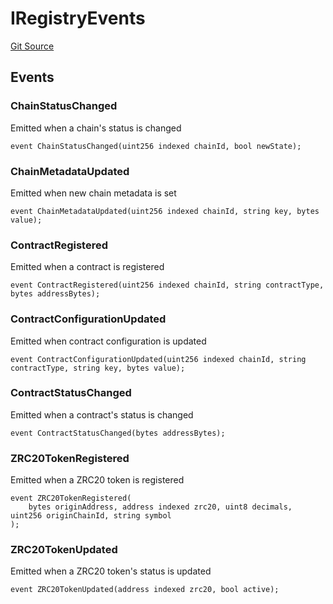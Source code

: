 # IRegistryEvents
[Git Source](https://github.com/zeta-chain/protocol-contracts/blob/main/v2/v2/v2/v2/v2/v2/v2/v2/v2/v2/contracts/evm/interfaces/IRegistry.sol)


## Events
### ChainStatusChanged
Emitted when a chain's status is changed


```solidity
event ChainStatusChanged(uint256 indexed chainId, bool newState);
```

### ChainMetadataUpdated
Emitted when new chain metadata is set


```solidity
event ChainMetadataUpdated(uint256 indexed chainId, string key, bytes value);
```

### ContractRegistered
Emitted when a contract is registered


```solidity
event ContractRegistered(uint256 indexed chainId, string contractType, bytes addressBytes);
```

### ContractConfigurationUpdated
Emitted when contract configuration is updated


```solidity
event ContractConfigurationUpdated(uint256 indexed chainId, string contractType, string key, bytes value);
```

### ContractStatusChanged
Emitted when a contract's status is changed


```solidity
event ContractStatusChanged(bytes addressBytes);
```

### ZRC20TokenRegistered
Emitted when a ZRC20 token is registered


```solidity
event ZRC20TokenRegistered(
    bytes originAddress, address indexed zrc20, uint8 decimals, uint256 originChainId, string symbol
);
```

### ZRC20TokenUpdated
Emitted when a ZRC20 token's status is updated


```solidity
event ZRC20TokenUpdated(address indexed zrc20, bool active);
```

